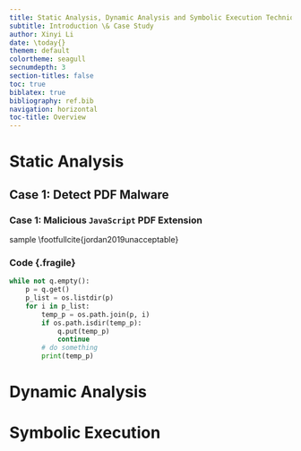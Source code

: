 ```yaml
---
title: Static Analysis, Dynamic Analysis and Symbolic Execution Techniques Applied to Security
subtitle: Introduction \& Case Study
author: Xinyi Li
date: \today{}
themem: default
colortheme: seagull
secnumdepth: 3
section-titles: false
toc: true
biblatex: true
bibliography: ref.bib
navigation: horizontal
toc-title: Overview
---
```


# Static Analysis

## Case 1: Detect PDF Malware

### Case 1: Malicious `JavaScript` PDF Extension

sample \footfullcite{jordan2019unacceptable}

### Code {.fragile}

```python
while not q.empty():
    p = q.get()
    p_list = os.listdir(p)
    for i in p_list:
        temp_p = os.path.join(p, i)
        if os.path.isdir(temp_p):
            q.put(temp_p)
            continue
        # do something
        print(temp_p)
```

# Dynamic Analysis

# Symbolic Execution

